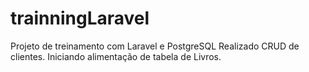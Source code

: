 # trainningLaravel
Projeto de treinamento com Laravel e PostgreSQL
Realizado CRUD de clientes.
Iniciando alimentação de tabela de Livros.
